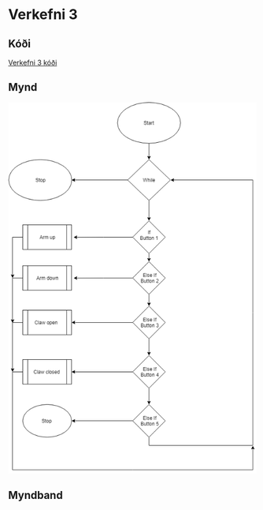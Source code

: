 # Verkefni 3
## Kóði
[Verkefni 3 kóði](https://github.com/AtliOskarsson/rob2a/blob/master/verkefni3/controllerControl.c)
## Mynd
![alt text](https://github.com/AtliOskarsson/rob2a/blob/master/verkefni3/Verkefni3-fl%C3%A6%C3%B0irit.png "Logo Title Text 1")
## Myndband
